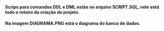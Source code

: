 #### Scrips para comandos DDL e DML estão no arquivo SCRIPT.SQL, nele está todo o roteiro da criação do projeto.

#### Na imagem DIAGRAMA.PNG está o diagrama do banco de dados.
